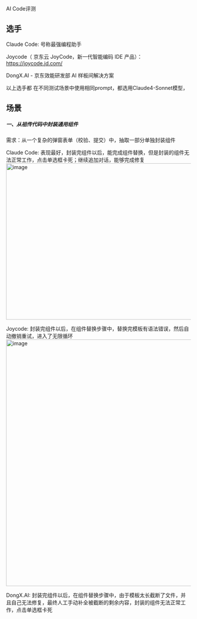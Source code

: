 AI Code评测

## 选手

Claude Code: 号称最强编程助手

Joycode（ 京东云 JoyCode，新一代智能编码 IDE 产品）： https://joycode.jd.com/

DongX.AI - 京东效能研发部 AI 样板间解决方案

以上选手都 在不同测试场景中使用相同prompt，都选用Claude4-Sonnet模型，


## 场景

##### 一、从祖传代码中封装通用组件

需求：从一个复杂的弹窗表单（校验、提交）中，抽取一部分单独封装组件

Claude Code: 表现最好，封装完组件以后，能完成组件替换，但是封装的组件无法正常工作，点击单选框卡死；继续追加对话，能够完成修复
<img width="1160" height="426" alt="image" src="https://github.com/user-attachments/assets/592e3680-9ad1-4c42-8cac-5d88507a9186" />



Joycode: 封装完组件以后，在组件替换步骤中，替换完模板有语法错误，然后自动撤销重试，进入了无限循环
<img width="876" height="672" alt="image" src="https://github.com/user-attachments/assets/617f405f-e030-4dc1-8760-a01aed610abb" />



DongX.AI: 封装完组件以后，在组件替换步骤中，由于模板太长截断了文件，并且自己无法修复，最终人工手动补全被截断的剩余内容，封装的组件无法正常工作，点击单选框卡死

